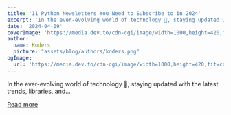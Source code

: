 ```yaml
---
title: '11 Python Newsletters You Need to Subscribe to in 2024'
excerpt: 'In the ever-evolving world of technology 🚀, staying updated with the latest trends, libraries, and...'
date: '2024-04-09'
coverImage: 'https://media.dev.to/cdn-cgi/image/width=1000,height=420,fit=cover,gravity=auto,format=auto/https%3A%2F%2Fdev-to-uploads.s3.amazonaws.com%2Fuploads%2Farticles%2Fb7vxbw3de59sndjozaq0.gif'
author:
  name: Koders
  picture: "assets/blog/authors/koders.png"
ogImage:
  url: 'https://media.dev.to/cdn-cgi/image/width=1000,height=420,fit=cover,gravity=auto,format=auto/https%3A%2F%2Fdev-to-uploads.s3.amazonaws.com%2Fuploads%2Farticles%2Fb7vxbw3de59sndjozaq0.gif'
---
```


In the ever-evolving world of technology 🚀, staying updated with the latest trends, libraries, and...

[Read more](https://dev.to/taipy/11-python-newsletters-you-need-to-subscribe-to-in-2024-3d33)
